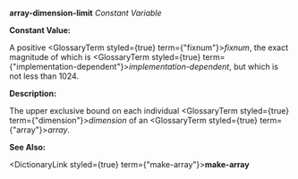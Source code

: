 **array-dimension-limit** *Constant Variable* 



**Constant Value:** 



A positive <GlossaryTerm styled={true} term={"fixnum"}><i>fixnum</i></GlossaryTerm>, the exact magnitude of which is <GlossaryTerm styled={true} term={"implementation-dependent"}><i>implementation-dependent</i></GlossaryTerm>, but which is not less than 1024. 



**Description:** 



The upper exclusive bound on each individual <GlossaryTerm styled={true} term={"dimension"}><i>dimension</i></GlossaryTerm> of an <GlossaryTerm styled={true} term={"array"}><i>array</i></GlossaryTerm>. 



**See Also:** 



<DictionaryLink styled={true} term={"make-array"}><b>make-array</b></DictionaryLink> 




